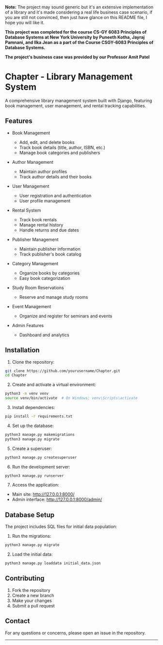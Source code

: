 **Note:** The project may sound generic but it's an extensive implementation of a library and it's made considering a real life business case scenario, if you are still not convinced, then just have glance on this README file, I hope you will like it.


**This project was completed for the course CS-GY 6083 Principles of Database Systems at New York University by Puneeth Kotha, Jayraj Pamnani, and Ilka Jean as a part of the Course CSGY-6083 Principles of Database Systems.**

**The project's business case was provided by our Professor Amit Patel**

# Chapter - Library Management System

A comprehensive library management system built with Django, featuring book management, user management, and rental tracking capabilities.

## Features

- Book Management
  - Add, edit, and delete books
  - Track book details (title, author, ISBN, etc.)
  - Manage book categories and publishers

- Author Management
  - Maintain author profiles
  - Track author details and their books

- User Management
  - User registration and authentication
  - User profile management

- Rental System
  - Track book rentals
  - Manage rental history
  - Handle returns and due dates

- Publisher Management
  - Maintain publisher information
  - Track publisher's book catalog

- Category Management
  - Organize books by categories
  - Easy book categorization

- Study Room Reservations
  - Reserve and manage study rooms

- Event Management
  - Organize and register for seminars and events

- Admin Features
  - Dashboard and analytics

## Installation

1. Clone the repository:
```bash
git clone https://github.com/yourusername/Chapter.git
cd Chapter
```

2. Create and activate a virtual environment:
```bash
python3 -m venv venv
source venv/bin/activate  # On Windows: venv\Scripts\activate
```

3. Install dependencies:
```bash
pip install -r requirements.txt
```

4. Set up the database:
```bash
python3 manage.py makemigrations
python3 manage.py migrate
```

5. Create a superuser:
```bash
python3 manage.py createsuperuser
```

6. Run the development server:
```bash
python3 manage.py runserver
```

7. Access the application:
- Main site: http://127.0.0.1:8000/
- Admin interface: http://127.0.0.1:8000/admin/

## Database Setup

The project includes SQL files for initial data population:

1. Run the migrations:
```bash
python3 manage.py migrate
```

2. Load the initial data:
```bash
python3 manage.py loaddata initial_data.json
```

## Contributing

1. Fork the repository
2. Create a new branch
3. Make your changes
4. Submit a pull request

## Contact

For any questions or concerns, please open an issue in the repository.

---


